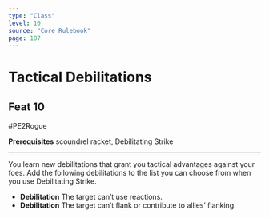 ```yaml
---
type: "Class"
level: 10
source: "Core Rulebook"
page: 187
---
```

# Tactical Debilitations
## Feat 10
#PE2Rogue

**Prerequisites** scoundrel racket, Debilitating Strike

---
You learn new debilitations that grant you tactical advantages against your foes. Add the following debilitations to the list you can choose from when you use Debilitating Strike.

- **Debilitation** The target can’t use reactions.  
- **Debilitation** The target can’t flank or contribute to allies’ flanking.